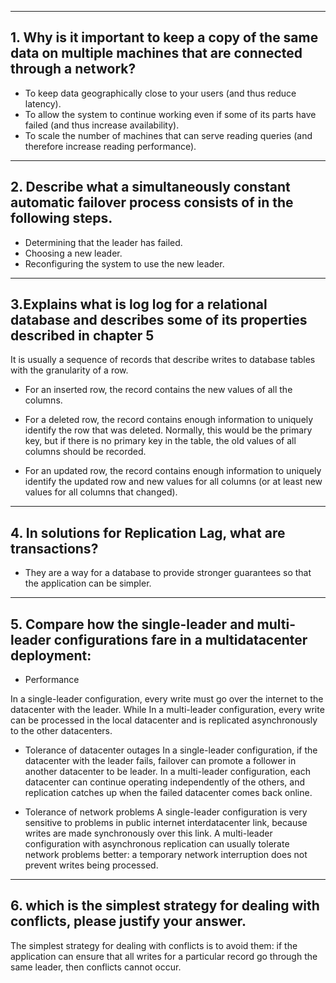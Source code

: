 ***
## 1. Why is it important to keep a copy of the same data on multiple machines that are connected through a network?

- To keep data geographically close to your users (and thus reduce latency).
- To allow the system to continue working even if some of its parts have failed
(and thus increase availability).
- To scale the number of machines that can serve reading queries (and therefore
increase reading performance).


***

## 2. Describe what a simultaneously constant automatic failover process consists of in the following steps.
- Determining that the leader has failed.
- Choosing a new leader.
- Reconfiguring the system to use the new leader.
 
***

## 3.Explains what is log log for a relational database and describes some of its properties described in chapter 5

It is usually a sequence of records that describe writes to database tables with the granularity of a row.

- For an inserted row, the record contains the new values of all the columns.

- For a deleted row, the record contains enough information to uniquely identify the row that was deleted. Normally, this would be the primary key, but if there is no primary key in the table, the old values of all columns should be recorded.

- For an updated row, the record contains enough information to uniquely identify the updated row and new values for all columns (or at least new values for all columns that changed).

***


## 4. In solutions for Replication Lag, what are transactions?
- They are a way for a database to provide stronger guarantees so that the application can be simpler.

***

## 5.  Compare how the single-leader and multi-leader configurations fare in a multidatacenter deployment:

- Performance

In a single-leader configuration, every write must go over the internet to the datacenter with the leader. While In a multi-leader configuration, every write can be processed in the local datacenter and is replicated asynchronously to the other datacenters. 

- Tolerance of datacenter outages
In a single-leader configuration, if the datacenter with the leader fails, failover can promote a follower in another datacenter to be leader. In a multi-leader configuration, each datacenter can continue operating independently of the others, and replication catches up when the failed datacenter comes back online.

- Tolerance of network problems
A single-leader configuration is very sensitive to problems in public internet interdatacenter link, because writes are made synchronously over this link. A multi-leader configuration with asynchronous replication can usually tolerate network problems better: a temporary network interruption does not prevent writes being processed.

***

## 6. which is the simplest strategy for dealing with conflicts,  please justify your answer.

The simplest strategy for dealing with conflicts is to avoid them: if the application can ensure that all writes for a particular record go through the same leader, then conflicts cannot occur.
